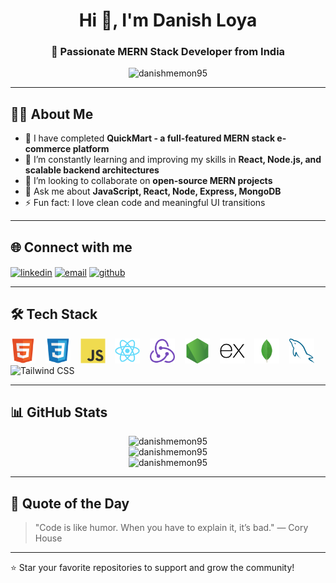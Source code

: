 <h1 align="center">Hi 👋, I'm Danish Loya</h1>
<h3 align="center">🚀 Passionate MERN Stack Developer from India</h3>

<p align="center">
  <img src="https://komarev.com/ghpvc/?username=danishmemon95&label=Profile%20views&color=0e75b6&style=flat" alt="danishmemon95" />
</p>

---

## 🧑‍💻 About Me
- 🔭 I have completed **QuickMart - a full-featured MERN stack e-commerce platform**
- 🌱 I’m constantly learning and improving my skills in **React, Node.js, and scalable backend architectures**
- 👯 I’m looking to collaborate on **open-source MERN projects**
- 💬 Ask me about **JavaScript, React, Node, Express, MongoDB**
- ⚡ Fun fact: I love clean code and meaningful UI transitions

---

## 🌐 Connect with me

<p align="left">
  <a href="www.linkedin.com/in/danish-loya-9555d" target="_blank"><img align="center" src="https://cdn-icons-png.flaticon.com/512/174/174857.png" alt="linkedin" height="30" width="30" /></a>
  <a href="mailto:danishmemon681@gmail.com"><img align="center" src="https://cdn-icons-png.flaticon.com/512/732/732200.png" alt="email" height="30" width="30" /></a>
  <a href="https://github.com/danishmemon95" target="_blank"><img align="center" src="https://cdn-icons-png.flaticon.com/512/733/733553.png" alt="github" height="30" width="30" /></a>
</p>

---

## 🛠️ Tech Stack

<p align="left">
  <img src="https://raw.githubusercontent.com/devicons/devicon/master/icons/html5/html5-original.svg" alt="HTML5" width="40" height="40"/>
  &nbsp;&nbsp;
  <img src="https://raw.githubusercontent.com/devicons/devicon/master/icons/css3/css3-original.svg" alt="CSS3" width="40" height="40"/>
  &nbsp;&nbsp;
  <img src="https://raw.githubusercontent.com/devicons/devicon/master/icons/javascript/javascript-original.svg" alt="JavaScript" width="40" height="40"/>
  &nbsp;&nbsp;
  <img src="https://raw.githubusercontent.com/devicons/devicon/master/icons/react/react-original.svg" alt="React" width="40" height="40"/>
  &nbsp;&nbsp;
  <img src="https://raw.githubusercontent.com/devicons/devicon/master/icons/redux/redux-original.svg" alt="Redux" width="40" height="40"/>
  &nbsp;&nbsp;
  <img src="https://raw.githubusercontent.com/devicons/devicon/master/icons/nodejs/nodejs-original.svg" alt="Node.js" width="40" height="40"/>
  &nbsp;&nbsp;
  <img src="https://raw.githubusercontent.com/devicons/devicon/master/icons/express/express-original.svg" alt="Express" width="40" height="40"/>
  &nbsp;&nbsp;
  <img src="https://raw.githubusercontent.com/devicons/devicon/master/icons/mongodb/mongodb-original.svg" alt="MongoDB" width="40" height="40"/>
  &nbsp;&nbsp;
  <img src="https://raw.githubusercontent.com/devicons/devicon/master/icons/mysql/mysql-original.svg" alt="MySQL" width="40" height="40"/>
  &nbsp;&nbsp;
  <img src="https://www.vectorlogo.zone/logos/tailwindcss/tailwindcss-icon.svg" alt="Tailwind CSS" width="40" height="40"/>
</p>

---

## 📊 GitHub Stats

<p align="center">
  <img src="https://github-readme-stats.vercel.app/api?username=danishmemon95&show_icons=true&theme=tokyonight" alt="danishmemon95" />
  <br />
  <img src="https://github-readme-streak-stats.herokuapp.com/?user=danishmemon95&theme=tokyonight" alt="danishmemon95" />
  <br />
  <img src="https://github-readme-stats.vercel.app/api/top-langs/?username=danishmemon95&layout=compact&theme=tokyonight" alt="danishmemon95" />
</p>

---

## 🧠 Quote of the Day
> "Code is like humor. When you have to explain it, it’s bad." — Cory House

---

⭐️ Star your favorite repositories to support and grow the community!
